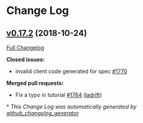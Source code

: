 # Change Log

## [v0.17.2](https://github.com/thetreep/go-swagger/tree/v0.17.2) (2018-10-24)

[Full Changelog](https://github.com/thetreep/go-swagger/compare/v0.17.1...v0.17.2)

**Closed issues:**

- invalid client code generated for spec [\#1770](https://github.com/thetreep/go-swagger/issues/1770)

**Merged pull requests:**

- Fix a typo in tutorial [\#1764](https://github.com/thetreep/go-swagger/pull/1764) ([ladrift](https://github.com/ladrift))

\* *This Change Log was automatically generated by [github_changelog_generator](https://github.com/skywinder/Github-Changelog-Generator)*
